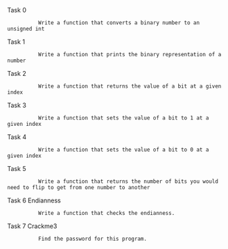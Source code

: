 Task 0

              Write a function that converts a binary number to an unsigned int
Task 1

              Write a function that prints the binary representation of a number
Task 2 

              Write a function that returns the value of a bit at a given index
Task 3 

              Write a function that sets the value of a bit to 1 at a given index
Task 4

              Write a function that sets the value of a bit to 0 at a given index
Task 5

              Write a function that returns the number of bits you would need to flip to get from one number to another
Task 6 Endianness

              Write a function that checks the endianness.
Task 7 Crackme3

              Find the password for this program. 
